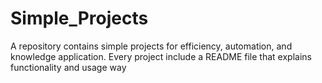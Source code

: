 # Simple_Projects
A repository contains simple projects for efficiency, automation, and knowledge application.
Every project include a README file that explains functionality and usage way
